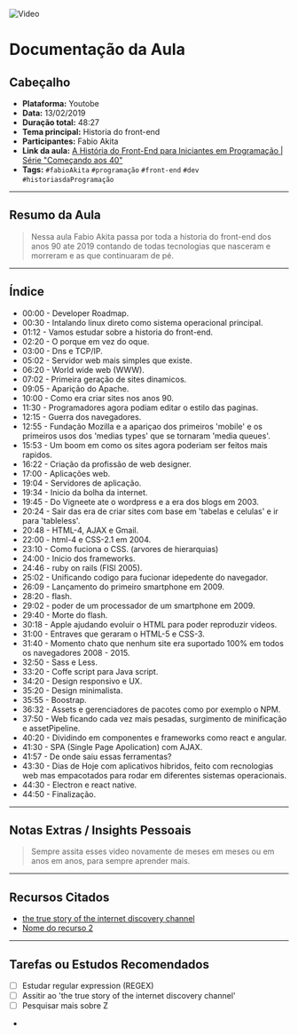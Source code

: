  ![Video](https://img.youtube.com/vi/VKmPGmFY7H4/maxresdefault.jpg)

# Documentação da Aula
## Cabeçalho

- **Plataforma:** Youtobe   
- **Data:** 13/02/2019    
- **Duração total:** 48:27  
- **Tema principal:** Historia do front-end  
- **Participantes:** Fabio Akita  
- **Link da aula:** [A História do Front-End para Iniciantes em Programação | Série "Começando aos 40"](https://youtu.be/VKmPGmFY7H4?si=bJaSpwdEx9FnFZ7)  
- **Tags:** `#fabioAkita` `#programação` `#front-end` `#dev` `#historiasdaProgramação`


---

## Resumo da Aula

> Nessa aula Fabio Akita passa por toda a historia do front-end dos anos 90 ate 2019 contando de todas tecnologias que nasceram e morreram e as que continuaram de pé.

---

## Índice

- 00:00 - Developer Roadmap.  
- 00:30 - Intalando linux direto como sistema operacional principal.   
- 01:12 - Vamos estudar sobre a historia do front-end.  
- 02:20 - O porque em vez do oque.  
- 03:00 - Dns e TCP/IP.  
- 05:02 - Servidor web mais simples que existe. 
- 06:20 - World wide web (WWW).  
- 07:02 - Primeira geração de sites dinamicos.  
- 09:05 - Aparição do Apache.  
- 10:00 - Como era criar sites nos anos 90.  
- 11:30 - Programadores agora podiam editar o estilo das paginas.
- 12:15 - Guerra dos navegadores.
- 12:55 - Fundação Mozilla e a apariçao dos primeiros 'mobile' e os primeiros usos dos 'medias types' que se tornaram 'media queues'.   
- 15:53 - Um boom em como os sites agora poderiam ser feitos mais rapidos.  
- 16:22 - Criação da profissão de web designer.  
- 17:00 - Aplicações web.  
- 19:04 - Servidores de aplicação.  
- 19:34 - Inicio da bolha da internet.  
- 19:45 - Do Vigneete ate o wordpress e a era dos blogs em 2003.  
- 20:24 - Sair das era de criar sites com base em 'tabelas e celulas' e ir para 'tableless'.  
- 20:48 - HTML-4, AJAX e Gmail.  
- 22:00 - html-4 e CSS-2.1 em 2004.
- 23:10 - Como fuciona o CSS. (arvores de hierarquias)  
- 24:00 - Inicio dos frameworks.  
- 24:46 - ruby on rails (FISl 2005).  
- 25:02 - Unificando codigo para fucionar idepedente do navegador.  
- 26:09 - Lançamento do primeiro smartphone em 2009.  
- 28:20 - flash.  
- 29:02 - poder de um processador de um smartphone em 2009.  
- 29:40 - Morte do flash.
- 30:18 - Apple ajudando evoluir o HTML para poder reproduzir videos.
- 31:00 - Entraves que geraram o HTML-5 e CSS-3.  
- 31:40 - Momento chato que nenhum site era suportado 100% em todos os navegadores 2008 - 2015.  
- 32:50 - Sass e Less.  
- 33:20 - Coffe script para Java script.  
- 34:20 - Design responsivo e UX.  
- 35:20 - Design minimalista.
- 35:55 - Boostrap.  
- 36:32 - Assets e gerenciadores de pacotes como por exemplo o NPM.  
- 37:50 - Web ficando cada vez mais pesadas, surgimento de minificação e assetPipeline.  
- 40:20 - Dividindo em componentes e frameworks como react e angular.  
- 41:30 - SPA (Single Page Apolication) com AJAX.  
- 41:57 - De onde saiu essas ferramentas?  
- 43:30 - Dias de Hoje com aplicativos hibridos, feito com recnologias web mas empacotados para rodar em diferentes sistemas operacionais.
- 44:30 - Electron e react native.  
- 44:50 - Finalização.  
---

## Notas Extras / Insights Pessoais

> Sempre assita esses video novamente de meses em meses ou em anos em anos, para sempre aprender mais.

---

## Recursos Citados

- [the true story of the internet discovery channel](https://archive.org/details/DownloadTrueStoryInternet/Download_-_The_True_Story_of_the_Internet_-1-_Browser_Wars.avi)
- [Nome do recurso 2](link)

---

## Tarefas ou Estudos Recomendados

- [ ] Estudar regular expression (REGEX)
- [ ] Assitir ao 'the true story of the internet discovery channel'
- [ ] Pesquisar mais sobre Z
-
